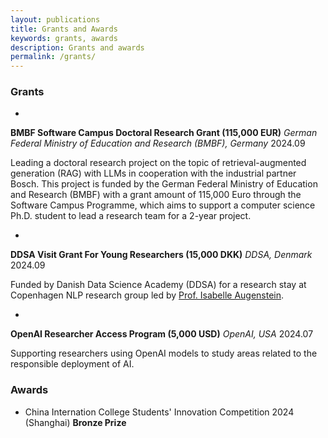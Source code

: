 ```yaml
---
layout: publications
title: Grants and Awards
keywords: grants, awards
description: Grants and awards
permalink: /grants/
---
```


### Grants 
  * <p style="display: flex; justify-content: space-between;">
  <span><strong>BMBF Software Campus Doctoral Research Grant (115,000 EUR)</strong> <i>German Federal Ministry of Education and Research (BMBF), Germany</i></span>
  <span>2024.09</span></p>
Leading a doctoral research project on the topic of retrieval-augmented generation (RAG) with LLMs in cooperation with the industrial partner Bosch. This project is funded by the German Federal Ministry of Education and Research (BMBF) with a grant amount of 115,000 Euro through the Software Campus Programme, which aims to support a computer science Ph.D. student to lead a research team for a 2-year project.

  * <p style="display: flex; justify-content: space-between;">
  <span><strong>DDSA Visit Grant For Young Researchers (15,000 DKK)</strong> <i>DDSA, Denmark</i></span>
  <span>2024.09</span></p>
Funded by Danish Data Science Academy (DDSA) for a research stay at Copenhagen NLP research group led by [Prof. Isabelle Augenstein](https://isabelleaugenstein.github.io/).

  * <p style="display: flex; justify-content: space-between;">
  <span><strong>OpenAI Researcher Access Program (5,000 USD)</strong> <i>OpenAI, USA</i></span>
  <span>2024.07</span></p>
Supporting researchers using OpenAI models to study areas related to the responsible deployment of AI.
    
### Awards
* China Internation College Students' Innovation Competition 2024 (Shanghai) **Bronze Prize**
